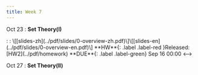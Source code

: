 ```yaml
---
title: Week 7
---
```


Oct 23
: **Set Theory(I)**
<!-->:  :  \[[slides-zh](../pdf/slides/0-overview-zh.pdf)\]\[[slides-en](../pdf/slides/0-overview-en.pdf)\]
  **HW**{: .label .label-red }Released: [HW2](../pdf/homework)  **DUE**{: .label .label-green} Sep 16  00:00
<-->
Oct 27
: **Set Theory(II)**



  

